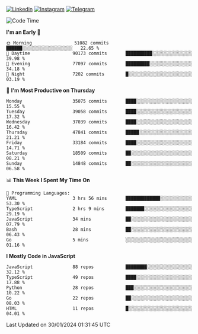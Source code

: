 [![Linkedin](https://img.shields.io/badge/-Archie-blue?style=flat-square&labelColor=gray&logo=Linkedin&logoColor=white&link=https://www.linkedin.com/in/archisdi)](https://www.linkedin.com/in/archisdi)
[![Instagram](https://img.shields.io/badge/-@archisdi-orange?style=flat-square&labelColor=gray&logo=Instagram&logoColor=white&link=https://www.instagram.com/archisdi)](https://www.instagram.com/archisdi)
[![Telegram](https://img.shields.io/badge/-aai-informational?style=flat-square&labelColor=gray&logo=telegram&logoColor=white&link=https://t.me/archisdi)](https://t.me/archisdi)

<!--START_SECTION:waka-->
![Code Time](http://img.shields.io/badge/Code%20Time-2%2C510%20hrs%2058%20mins-blue)

**I'm an Early 🐤** 

```text
🌞 Morning                51082 commits       ██████░░░░░░░░░░░░░░░░░░░   22.65 % 
🌆 Daytime                90173 commits       ██████████░░░░░░░░░░░░░░░   39.98 % 
🌃 Evening                77097 commits       █████████░░░░░░░░░░░░░░░░   34.18 % 
🌙 Night                  7202 commits        █░░░░░░░░░░░░░░░░░░░░░░░░   03.19 % 
```
📅 **I'm Most Productive on Thursday** 

```text
Monday                   35075 commits       ████░░░░░░░░░░░░░░░░░░░░░   15.55 % 
Tuesday                  39058 commits       ████░░░░░░░░░░░░░░░░░░░░░   17.32 % 
Wednesday                37039 commits       ████░░░░░░░░░░░░░░░░░░░░░   16.42 % 
Thursday                 47841 commits       █████░░░░░░░░░░░░░░░░░░░░   21.21 % 
Friday                   33184 commits       ████░░░░░░░░░░░░░░░░░░░░░   14.71 % 
Saturday                 18509 commits       ██░░░░░░░░░░░░░░░░░░░░░░░   08.21 % 
Sunday                   14848 commits       ██░░░░░░░░░░░░░░░░░░░░░░░   06.58 % 
```


📊 **This Week I Spent My Time On** 

```text
💬 Programming Languages: 
YAML                     3 hrs 56 mins       █████████████░░░░░░░░░░░░   53.30 % 
TypeScript               2 hrs 9 mins        ███████░░░░░░░░░░░░░░░░░░   29.19 % 
JavaScript               34 mins             ██░░░░░░░░░░░░░░░░░░░░░░░   07.79 % 
Bash                     28 mins             ██░░░░░░░░░░░░░░░░░░░░░░░   06.43 % 
Go                       5 mins              ░░░░░░░░░░░░░░░░░░░░░░░░░   01.16 % 
```

**I Mostly Code in JavaScript** 

```text
JavaScript               88 repos            ████████░░░░░░░░░░░░░░░░░   32.12 % 
TypeScript               49 repos            ████░░░░░░░░░░░░░░░░░░░░░   17.88 % 
Python                   28 repos            ███░░░░░░░░░░░░░░░░░░░░░░   10.22 % 
Go                       22 repos            ██░░░░░░░░░░░░░░░░░░░░░░░   08.03 % 
HTML                     11 repos            █░░░░░░░░░░░░░░░░░░░░░░░░   04.01 % 
```




 Last Updated on 30/01/2024 01:31:45 UTC
<!--END_SECTION:waka-->
